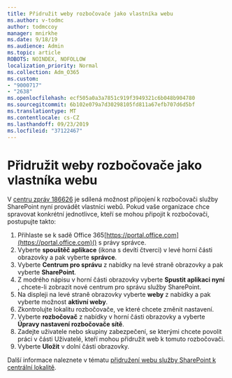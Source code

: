 ```yaml
---
title: Přidružit weby rozbočovače jako vlastníka webu
ms.author: v-todmc
author: todmccoy
manager: mnirkhe
ms.date: 9/18/19
ms.audience: Admin
ms.topic: article
ROBOTS: NOINDEX, NOFOLLOW
localization_priority: Normal
ms.collection: Adm_O365
ms.custom:
- "9000717"
- "2638"
ms.openlocfilehash: ecf505a0a3a7851c919f3949321c6b048b904780
ms.sourcegitcommit: 6b102e079a7d30298105fd811a67efb707d6d5bf
ms.translationtype: MT
ms.contentlocale: cs-CZ
ms.lasthandoff: 09/23/2019
ms.locfileid: "37122467"
---
```

# <a name="associate-hub-sites-as-site-owner"></a>Přidružit weby rozbočovače jako vlastníka webu

V [centru zpráv 186626](https://admin.microsoft.com/Adminportal/Home?source=applauncher#/MessageCenter?id=MC186626) je sdílená možnost připojení k rozbočovači služby SharePoint nyní provádět vlastníci webů. Pokud vaše organizace chce spravovat konkrétní jednotlivce, kteří se mohou připojit k rozbočovači, postupujte takto: 

1. Přihlaste se k sadě Office 365[https://portal.office.com](https://portal.office.com)() s právy správce.
2. Vyberte **spouštěč aplikace** (ikona s devíti čtverci) v levé horní části obrazovky a pak vyberte **správce**.
3. Vyberte **Centrum pro správu** z nabídky na levé straně obrazovky a pak vyberte **SharePoint**.
4. Z modrého nápisu v horní části obrazovky vyberte **Spustit aplikaci nyní** , chcete-li zobrazit nové centrum pro správu služby SharePoint.
5. Na displeji na levé straně obrazovky vyberte **weby** z nabídky a pak vyberte možnost **aktivní weby**.
6. Zkontrolujte lokalitu rozbočovače, ve které chcete změnit nastavení.
7. Vyberte **rozbočovač** z nabídky v horní části obrazovky a vyberte **Úpravy nastavení rozbočovače sítě**.
8. Zadejte uživatele nebo skupiny zabezpečení, se kterými chcete povolit práci v části Uživatelé, kteří mohou přidružit web k tomuto rozbočovači.
9. Vyberte **Uložit** v dolní části obrazovky.

Další informace naleznete v tématu [přidružení webu služby SharePoint k centrální lokalitě](https://support.office.com/article/associate-a-sharepoint-site-with-a-hub-site-ae0009fd-af04-4d3d-917d-88edb43efc05). 